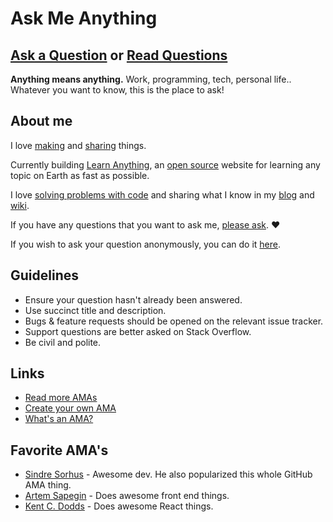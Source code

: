 # Ask Me Anything

## [Ask a Question](../../issues/new) or [Read Questions](../../issues?q=is%3Aissue+is%3Aclosed+sort%3Aupdated-desc)

**Anything means anything.** Work, programming, tech, personal life.. Whatever you want to know, this is the place to ask!

## About me

I love [making](https://nikitavoloboev.xyz/projects/) and [sharing](https://wiki.nikitavoloboev.xyz/sharing) things.

Currently building [Learn Anything](https://learn-anything.xyz), an [open source](https://github.com/learn-anything/learn-anything) website for learning any topic on Earth as fast as possible.

I love [solving problems with code](https://wiki.nikitavoloboev.xyz/sharing/my-github) and sharing what I know in my [blog](https://wiki.nikitavoloboev.xyz/sharing/my-articles) and [wiki](https://wiki.nikitavoloboev.xyz).

If you have any questions that you want to ask me, [please ask](../../issues/new). ♥️

If you wish to ask your question anonymously, you can do it [here](https://rep.ly/nikitavoloboev).

## Guidelines

- Ensure your question hasn't already been answered.
- Use succinct title and description.
- Bugs & feature requests should be opened on the relevant issue tracker.
- Support questions are better asked on Stack Overflow.
- Be civil and polite.

## Links

- [Read more AMAs](https://github.com/sindresorhus/amas)
- [Create your own AMA](https://github.com/sindresorhus/amas/blob/master/create-ama.md)
- [What's an AMA?](https://en.wikipedia.org/wiki/Reddit#IAmA_and_AMA)

## Favorite AMA's

- [Sindre Sorhus](https://github.com/sindresorhus/ama) - Awesome dev. He also popularized this whole GitHub AMA thing.
- [Artem Sapegin](https://github.com/sapegin/ama) - Does awesome front end things.
- [Kent C. Dodds](https://github.com/kentcdodds/ama) - Does awesome React things.
